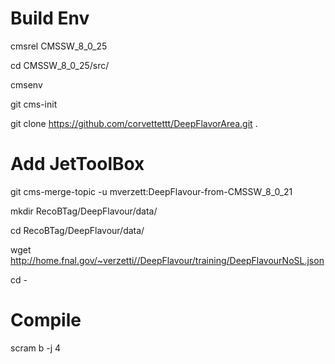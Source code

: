 # Build Env

cmsrel CMSSW_8_0_25

cd CMSSW_8_0_25/src/

cmsenv

git cms-init

git clone https://github.com/corvettettt/DeepFlavorArea.git .

# Add JetToolBox


git cms-merge-topic -u mverzett:DeepFlavour-from-CMSSW_8_0_21

mkdir RecoBTag/DeepFlavour/data/

cd RecoBTag/DeepFlavour/data/

wget http://home.fnal.gov/~verzetti//DeepFlavour/training/DeepFlavourNoSL.json

cd -
# Compile
scram b -j 4
